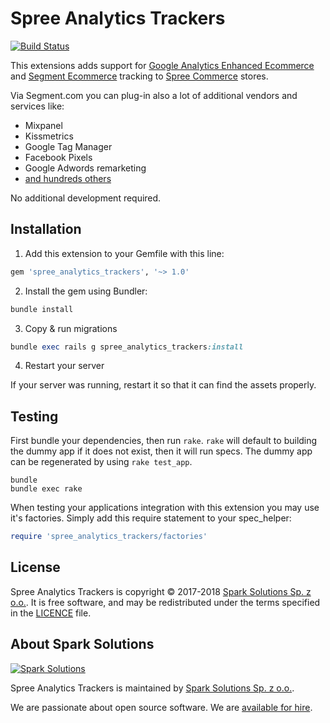 # Spree Analytics Trackers

[![Build Status](https://travis-ci.org/spree-contrib/spree_analytics_trackers.svg?branch=master)](https://travis-ci.org/spree-contrib/spree_analytics_trackers)

This extensions adds support for [Google Analytics Enhanced Ecommerce](https://developers.google.com/analytics/devguides/collection/analyticsjs/enhanced-ecommerce)
and [Segment Ecommerce](https://segment.com/docs/spec/ecommerce/v2/) tracking to [Spree Commerce](https://spreecommerce.org) stores.

Via Segment.com you can plug-in also a lot of additional vendors and services like:
* Mixpanel
* Kissmetrics
* Google Tag Manager
* Facebook Pixels
* Google Adwords remarketing
* [and hundreds others](https://segment.com/catalog#integrations/all)

No additional development required.

## Installation

1. Add this extension to your Gemfile with this line:
  ```ruby
  gem 'spree_analytics_trackers', '~> 1.0'
  ```

2. Install the gem using Bundler:
  ```ruby
  bundle install
  ```

3. Copy & run migrations
  ```ruby
  bundle exec rails g spree_analytics_trackers:install
  ```

4. Restart your server

  If your server was running, restart it so that it can find the assets properly.

## Testing

First bundle your dependencies, then run `rake`. `rake` will default to building the dummy app if it does not exist, then it will run specs. The dummy app can be regenerated by using `rake test_app`.

```shell
bundle
bundle exec rake
```

When testing your applications integration with this extension you may use it's factories.
Simply add this require statement to your spec_helper:

```ruby
require 'spree_analytics_trackers/factories'
```


## License

Spree Analytics Trackers is copyright © 2017-2018
[Spark Solutions Sp. z o.o.][spark]. It is free software,
and may be redistributed under the terms specified in the
[LICENCE](LICENSE) file.

[LICENSE]: https://github.com/spree-contrib/spree_analytics_trackers/blob/master/LICENSE

## About Spark Solutions
[![Spark Solutions](http://sparksolutions.co/wp-content/uploads/2015/01/logo-ss-tr-221x100.png)][spark]

Spree Analytics Trackers is maintained by [Spark Solutions Sp. z o.o.](http://sparksolutions.co?utm_source=github).

We are passionate about open source software.
We are [available for hire][spark].

[spark]:http://sparksolutions.co?utm_source=github

